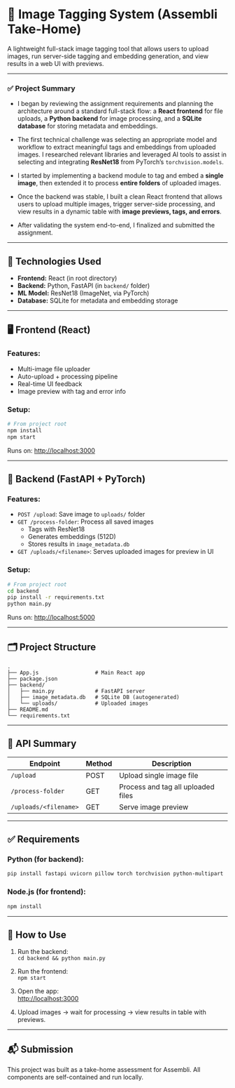# 🧠 Image Tagging System (Assembli Take-Home)

A lightweight full-stack image tagging tool that allows users to upload images, run server-side tagging and embedding generation, and view results in a web UI with previews.

---

### ✅ Project Summary

- I began by reviewing the assignment requirements and planning the architecture around a standard full-stack flow: a **React frontend** for file uploads, a **Python backend** for image processing, and a **SQLite database** for storing metadata and embeddings.

- The first technical challenge was selecting an appropriate model and workflow to extract meaningful tags and embeddings from uploaded images. I researched relevant libraries and leveraged AI tools to assist in selecting and integrating **ResNet18** from PyTorch’s `torchvision.models`.

- I started by implementing a backend module to tag and embed a **single image**, then extended it to process **entire folders** of uploaded images.

- Once the backend was stable, I built a clean React frontend that allows users to upload multiple images, trigger server-side processing, and view results in a dynamic table with **image previews, tags, and errors**.

- After validating the system end-to-end, I finalized and submitted the assignment.

---

## 🔧 Technologies Used

- **Frontend:** React (in root directory)
- **Backend:** Python, FastAPI (in `backend/` folder)
- **ML Model:** ResNet18 (ImageNet, via PyTorch)
- **Database:** SQLite for metadata and embedding storage

---

## 🖥️ Frontend (React)

### Features:

- Multi-image file uploader
- Auto-upload + processing pipeline
- Real-time UI feedback
- Image preview with tag and error info

### Setup:

```bash
# From project root
npm install
npm start
```

Runs on: [http://localhost:3000](http://localhost:3000)

---

## 🚀 Backend (FastAPI + PyTorch)

### Features:

- `POST /upload`: Save image to `uploads/` folder
- `GET /process-folder`: Process all saved images
  - Tags with ResNet18
  - Generates embeddings (512D)
  - Stores results in `image_metadata.db`
- `GET /uploads/<filename>`: Serves uploaded images for preview in UI

### Setup:

```bash
# From project root
cd backend
pip install -r requirements.txt
python main.py
```

Runs on: [http://localhost:5000](http://localhost:5000)

---

## 🗂️ Project Structure

```
.
├── App.js                  # Main React app
├── package.json
├── backend/
│   ├── main.py             # FastAPI server
│   ├── image_metadata.db   # SQLite DB (autogenerated)
│   └── uploads/            # Uploaded images
├── README.md
└── requirements.txt
```

---

## 📄 API Summary

| Endpoint              | Method | Description                        |
| --------------------- | ------ | ---------------------------------- |
| `/upload`             | POST   | Upload single image file           |
| `/process-folder`     | GET    | Process and tag all uploaded files |
| `/uploads/<filename>` | GET    | Serve image preview                |

---

## ✅ Requirements

### Python (for backend):

```bash
pip install fastapi uvicorn pillow torch torchvision python-multipart
```

### Node.js (for frontend):

```bash
npm install
```

---

## 🧪 How to Use

1. Run the backend:  
   `cd backend && python main.py`

2. Run the frontend:  
   `npm start`

3. Open the app:  
   [http://localhost:3000](http://localhost:3000)

4. Upload images → wait for processing → view results in table with previews.

---

## 📬 Submission

This project was built as a take-home assessment for Assembli. All components are self-contained and run locally.
